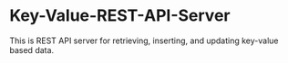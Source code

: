 # Key-Value-REST-API-Server
This is REST API server for retrieving, inserting, and updating key-value based data.
